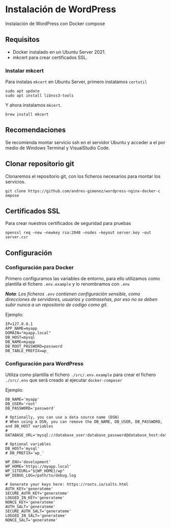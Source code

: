# Instalación de WordPress

Instalación de WordPress con Docker compose

## Requisitos

- Docker instalado en un Ubuntu Server 2021.
- mkcert para crear certificados SSL.

### Instalar mkcert

Para instalas `mkcert` en Ubuntu Server, primero instalamos `certutil`

``` shell
sudo apt update
sudo apt install libnss3-tools
```

Y ahora instalamos `mkcert`.

``` shell
brew install mkcert
```

## Recomendaciones

Se recomienda montar servicio ssh en el servidor Ubuntu y acceder a el por medio de Windows Terminal y VisualStudio Code.

## Clonar repositorio git

Clonaremos el repositorio git, con los ficheros necesarios para montar los servicios.

``` shell
git clone https://github.com/andres-gimenez/wordpress-nginx-docker-c
ompose
```

## Certificados SSL

Para crear nuestros certificados de seguridad para pruebas

``` shell
openssl req –new –newkey rsa:2048 –nodes –keyout server.key –out server.csr
```

## Configuración

### Configuración para Docker

Primero configuramos las variables de entorno, para ello utilizamos como plantilla el fichero `.env.example` y lo renombramos con `.env`

  ***Nota**: Los ficheros `.env` contienen configuración sensible, como direcciones de servidores, usuarios y contraseñas, por eso no se deben subir nunca a un repositorio de codigo como git.*

Ejemplo:

```dotenv
IP=127.0.0.1
APP_NAME=myapp
DOMAIN="myapp.local"
DB_HOST=mysql
DB_NAME=myapp
DB_ROOT_PASSWORD=password
DB_TABLE_PREFIX=wp_
```

### Configuración para WordPress

Utiliza como plantilla el fichero `./src/.env.example` para crear el fichero `./src/.env` que será creado al ejecutar `docker-composer`

Ejemplo:

```dotenv
DB_NAME='myapp'
DB_USER='root'
DB_PASSWORD='password'

# Optionally, you can use a data source name (DSN)
# When using a DSN, you can remove the DB_NAME, DB_USER, DB_PASSWORD, and DB_HOST variables
# DATABASE_URL='mysql://database_user:database_password@database_host:database_port/database_name'

# Optional variables
DB_HOST='mysql'
# DB_PREFIX='wp_'

WP_ENV='development'
WP_HOME='https://myapp.local'
WP_SITEURL="${WP_HOME}/wp"
WP_DEBUG_LOG=/path/to/debug.log

# Generate your keys here: https://roots.io/salts.html
AUTH_KEY='generateme'
SECURE_AUTH_KEY='generateme'
LOGGED_IN_KEY='generateme'
NONCE_KEY='generateme'
AUTH_SALT='generateme'
SECURE_AUTH_SALT='generateme'
LOGGED_IN_SALT='generateme'
NONCE_SALT='generateme'
```

